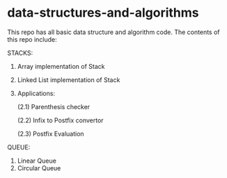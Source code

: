 # data-structures-and-algorithms


This repo has all basic data structure and algorithm code.
The contents of this repo include:

STACKS:
1) Array implementation of Stack
2) Linked List implementation of Stack
3) Applications: 

   (2.1) Parenthesis checker
 
   (2.2) Infix to Postfix convertor
   
   (2.3) Postfix Evaluation
   
QUEUE:
1) Linear Queue
2) Circular Queue


